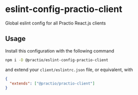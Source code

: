 # eslint-config-practio-client

Global eslint config for all Practio React.js clients

## Usage

Install this configuration with the following command

```bash
npm i -D @practio/eslint-config-practio-client
```

and extend your `client/eslintrc.json` file, or equivalent, with

```json
{
  "extends": ["@practio/practio-client"]
}
```
